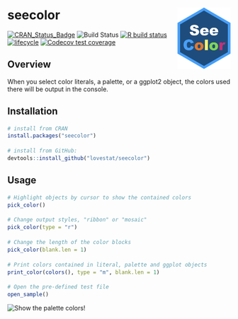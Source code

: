 # seecolor <img src="man/figures/logo.png" align="right" width="120">

<!-- badges: start -->
[![CRAN\_Status\_Badge](http://www.r-pkg.org/badges/version/seecolor?color=green)](https://cran.r-project.org/package=seecolor)
![Build Status](https://travis-ci.com/lovestat/seecolor.svg?branch=master)
[![R build status](https://github.com/lovestat/seecolor/workflows/R-CMD-check/badge.svg)](https://github.com/lovestat/seecolor/actions)
[![lifecycle](https://img.shields.io/badge/lifecycle-experimental-orange.svg)](https://www.tidyverse.org/lifecycle/#experimental)
[![Codecov test coverage](https://codecov.io/gh/lovestat/seecolor/branch/master/graph/badge.svg)](https://codecov.io/gh/lovestat/seecolor?branch=master)
<!-- badges: end -->


## Overview 

When you select color literals, a palette, or a ggplot2 object, the colors used there will be output in the console.


## Installation
```r
# install from CRAN
install.packages("seecolor")

# install from GitHub:
devtools::install_github("lovestat/seecolor")
```

## Usage


```r
# Highlight objects by cursor to show the contained colors
pick_color()

# Change output styles, "ribbon" or "mosaic"
pick_color(type = "r")

# Change the length of the color blocks
pick_color(blank.len = 1)

# Print colors contained in literal, palette and ggplot objects
print_color(colors(), type = "m", blank.len = 1)

# Open the pre-defined test file
open_sample()
```

![Show the palette colors!](https://github.com/lovestat/seecolor/raw/master/man/figures/2.gif)

